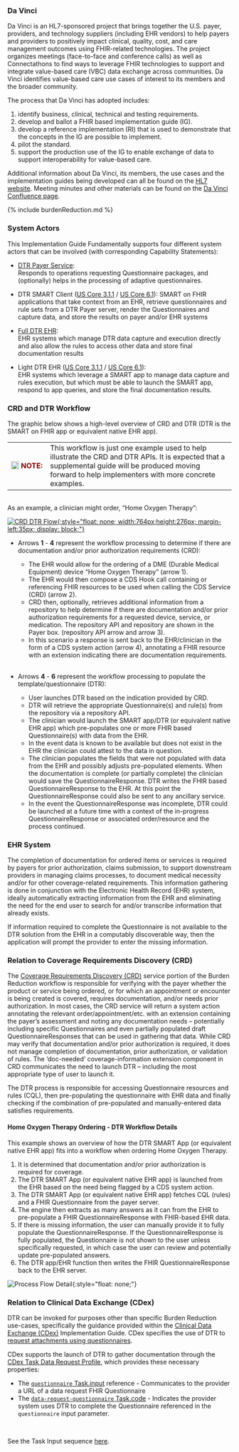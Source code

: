 <link rel="stylesheet" type="text/css" href="formatting.css" />

### Da Vinci
Da Vinci is an HL7-sponsored project that brings together the U.S. payer, providers, and technology suppliers (including EHR vendors)  to help payers and providers to positively impact clinical, quality, cost, and care management outcomes using FHIR-related technologies. The project organizes meetings (face-to-face and conference calls) as well as Connectathons to find ways to leverage FHIR technologies to support and integrate value-based care (VBC) data exchange across communities. Da Vinci identifies value-based care use cases of interest to its members and the broader community.

The process that Da Vinci has adopted includes:
1. identify business, clinical, technical and testing requirements.
2. develop and ballot a FHIR based implementation guide (IG).
3. develop a reference implementation (RI) that is used to demonstrate that the concepts in the IG are possible to implement.
4. pilot the standard.
5. support the production use of the IG to enable exchange of data to support interoperability for value-based care.

Additional information about Da Vinci, its members, the use cases and the implementation guides being developed can all be found on the [HL7 website](http://www.hl7.org/about/davinci). Meeting minutes and other materials can be found on the [Da Vinci Confluence page](https://confluence.hl7.org/display/DVP).

{% include burdenReduction.md %}

### System Actors
This Implementation Guide Fundamentally supports four different system actors that can be involved (with corresponding Capability Statements):

* [DTR Payer Service](CapabilityStatement-dtr-payer-service.html):  
Responds to operations requesting Questionnaire packages, and (optionally) helps in the processing of adaptive questionnaires. 

* DTR SMART Client ([US Core 3.1.1](CapabilityStatement-dtr-smart-client-311.html) / [US Core 6.1](CapabilityStatement-dtr-smart-client-61.html)): 
SMART on FHIR applications that take context from an EHR, retrieve questionnaires and rule sets from a DTR Payer server, render the Questionnaires and capture data, and store the results on payer and/or EHR systems  

* [Full DTR EHR](CapabilityStatement-full-dtr-ehr.html):  
EHR systems which manage DTR data capture and execution directly and also allow the rules to access other data and store final documentation results 

* Light DTR EHR ([US Core 3.1.1](CapabilityStatement-light-dtr-ehr-311.html) / [US Core 6.1](CapabilityStatement-light-dtr-ehr-61.html)):  
EHR systems which leverage a SMART app to manage data capture and rules execution, but which must be able to launch the SMART app, respond to app queries, and store the final documentation results. 
 
  
### CRD and DTR Workflow
The graphic below shows a high-level overview of CRD and DTR (DTR is the SMART on FHIR app or equivalent native EHR app).

<div markdown="1" class="notebox">
  <table style="border: none; margin-bottom: 0px;">
    <tr><td style="width: 72px; border: none"><img src="Note.png" style="float: left; width:18px; height:18px; margin: 0px;">&nbsp;<b><span style="color:maroon;">NOTE:</span></b></td>
      <td style="border: none"> <!-- Note Text Here -->
 This workflow is just one example used to help illustrate the CRD and DTR APIs. It is expected that a supplemental guide will be produced moving forward to help implementers with more concrete examples.
      </td></tr>
  </table>
</div><br>
  
As an example, a clinician might order, “Home Oxygen Therapy”:

<!-- ![CRD DTR Flow](CRD_DTR_Flow.png){:style="float: none;width:849px;height:307px"} -->
[![CRD DTR Flow](CRD_DTR_Flow.png){:style="float: none; width:764px;height:276px; margin-left:35px; display: block;"}](CRD_DTR_Flow.png "View Image Larger")

* Arrows **1** - **4** represent the workflow processing to determine if there are documentation and/or prior authorization requirements (CRD):  

  * The EHR would allow for the ordering of a DME (Durable Medical Equipment) device “Home Oxygen Therapy” (arrow 1).
  * The EHR would then compose a CDS Hook call containing or referencing FHIR resources to be used when calling the CDS Service (CRD) (arrow 2).
  * CRD then, optionally, retrieves additional information from a repository to help determine if there are documentation and/or prior authorization requirements for a requested device, service, or medication. The repository API and repository are shown in the Payer box. (repository API arrow and arrow 3).
  * In this scenario a response is sent back to the EHR/clinician in the form of a CDS system action (arrow 4), annotating a FHIR resource with an extension indicating there are documentation requirements.<br><br>
	
* Arrows **4** - **6** represent the workflow processing to populate the template/questionnaire (DTR):  

  * User launches DTR based on the indication provided by CRD.
  * DTR will retrieve the appropriate Questionnaire(s) and rule(s) from the repository via a repository API.
  * The clinician would launch the SMART app/DTR (or equivalent native EHR app) which pre-populates one or more FHIR based Questionnaire(s) with data from the EHR.
  * In the event data is known to be available but does not exist in the EHR the clinician could attest to the data in question.
  * The clinician populates the fields that were not populated with data from the EHR and possibly adjusts pre-populated elements. When the documentation is complete (or partially complete) the clinician would save the QuestionnaireResponse. DTR writes the FHIR based QuestionnaireResponse to the EHR. At this point the QuestionnaireResponse could also be sent to any ancillary service.
  * In the event the QuestionnaireResponse was incomplete, DTR could be launched at a future time with a context of the in-progress QuestionnaireResponse or associated order/resource and the process continued.

### EHR System
The completion of documentation for ordered items or services is required by payers for prior authorization, claims submission, to support downstream providers in managing claims processes, to document medical necessity and/or for other coverage-related requirements.  This information gathering is done in conjunction with the Electronic Health Record (EHR) system, ideally automatically extracting information from the EHR and eliminating the need for the end user to search for and/or transcribe information that already exists.

If information required to complete the Questionnaire is not available to the DTR solution from the EHR in a computably discoverable way, then the application will prompt the provider to enter the missing information. 

### Relation to Coverage Requirements Discovery (CRD)
The [Coverage Requirements Discovery (CRD)](http://hl7.org/fhir/us/davinci-crd/) service portion of the Burden Reduction workflow is responsible for verifying with the payer whether the product or service being ordered, or for which an appointment or encounter is being created is covered, requires documentation, and/or needs prior authorization. In most cases, the CRD service will return a system action annotating the relevant order/appointment/etc. with an extension containing the payer’s assessment and noting any documentation needs – potentially including specific Questionnaires and even partially populated draft QuestionnaireResponses that can be used in gathering that data. While CRD may verify that documentation and/or prior authorization is required, it does not manage completion of documentation, prior authorization, or validation of rules.  The ‘doc-needed’ coverage-information extension component in CRD communicates the need to launch DTR – including the most appropriate type of user to launch it.

The DTR process is responsible for accessing Questionnaire resources and rules (CQL), then pre-populating the questionnaire with EHR data and finally checking if the combination of pre-populated and manually-entered data satisfies requirements.

#### Home Oxygen Therapy Ordering - DTR Workflow Details
This example shows an overview of how the DTR SMART App (or equivalent native EHR app) fits into a workflow when ordering Home Oxygen Therapy. 
   
1. It is determined that documentation and/or prior authorization is required for coverage.
2. The DTR SMART App (or equivalent native EHR app) is launched from the  EHR based on the need being flagged by a CDS system action. 
3. The DTR SMART App (or equivalent native EHR app) fetches CQL (rules) and a FHIR Questionnaire from the payer server.
4. The engine then extracts as many answers as it can from the EHR to pre-populate a FHIR QuestionnaireResponse with FHIR-based EHR data.
5. If there is missing information, the user can manually provide it to fully populate the QuestionnaireResponse. If the QuestionnaireResponse is fully populated, the Questionnaire is not shown to the user unless specifically requested, in which case the user can review and potentially update pre-populated answers.
6. The DTR app/EHR function then writes the FHIR QuestionnaireResponse back to the EHR server.

![Process Flow Detail](DTR_Example_Workflow.png){:style="float: none;"}


### Relation to Clinical Data Exchange (CDex)  

DTR can be invoked for purposes other than specific Burden Reduction use-cases, specifically the guidance provided within the [Clinical Data Exchange (CDex)](https://hl7.org/fhir/us/davinci-cdex/index.html) Implementation Guide.  CDex specifies the use of DTR to [request attachments using questionnaires](https://hl7.org/fhir/us/davinci-cdex/requesting-attachments-questionnaire.html).  

CDex supports the launch of DTR to gather documentation through the [CDex Task Data Request Profile](http://build.fhir.org/ig/HL7/davinci-ecdx/StructureDefinition-cdex-task-data-request.html), which provides these necessary properties:
- The [`questionnaire` Task.input](http://build.fhir.org/ig/HL7/davinci-ecdx/StructureDefinition-cdex-task-data-request-definitions.html#diff_Task.input:questionnaire) reference - Communicates to the provider a URL of a data request FHIR Questionnaire  
- The [`data-request-questionnaire` Task.code](http://build.fhir.org/ig/HL7/davinci-ecdx/ValueSet-cdex-data-request-task-code.html) - Indicates the provider system uses DTR to complete the Questionnaire referenced in the `questionnaire` input parameter.  
<br>

See the Task Input sequence [here](http://build.fhir.org/ig/HL7/davinci-ecdx/task-based-approach.html#using-questionnaire-as-task-input).
